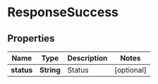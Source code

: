 

# ResponseSuccess


## Properties

| Name | Type | Description | Notes |
|------------ | ------------- | ------------- | -------------|
|**status** | **String** | Status |  [optional] |



